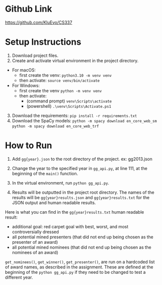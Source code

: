 # Github Link

https://github.com/KluEvo/CS337

# Setup Instructions

1. Download project files.
2. Create and activate virtual environment in the project directory.

- For macOS:
  - first create the venv: `python3.10 -m venv venv`
  - then activate: `source venv/bin/activate`
- For Windows:
  - first create the venv `python -m venv venv`
  - then activate:
    - (command prompt) `venv\Scripts\activate`
    - (powershell) `.\venv\Scripts\Activate.ps1`

3. Download the requirements:
   `pip install -r requirements.txt`
4. Download the SpaCy models:
   `python -m spacy download en_core_web_sm`
   `python -m spacy download en_core_web_trf`

# How to Run

1. Add `gg{year}.json` to the root directory of the project. ex: gg2013.json

2. Change the year to the specified year in `gg_api.py`, at line 111, at the beginning of the `main()` function.

3. In the virtual environment, run `python gg_api.py`.

4. Results will be outputted in the project root directory. The names of the results will be `gg{year}results.json` and `gg{year}results.txt` for the JSON output and human readable results.

Here is what you can find in the `gg{year}results.txt` human readable result:

- additional goal: red carpet goal with best, worst, and most controversially dressed
- all potential mined presenters (that did not end up being chosen as the presenter of an award)
- all potential mined nominees (that did not end up being chosen as the nominees of an award)

`get_nominees()`, `get_winner()`, `get_presenter()`, are run on a hardcoded list of award names, as described in the assignment. These are defined at the beginning of the `python gg_api.py` if they need to be changed to test a different year.
